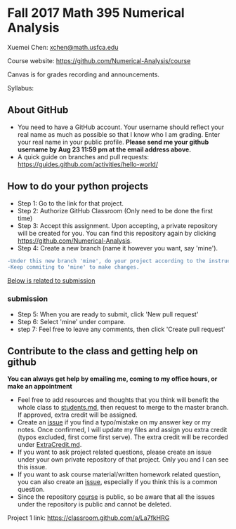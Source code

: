 # Fall 2017 Math 395 Numerical Analysis 

Xuemei Chen: xchen@math.usfca.edu

Course website: https://github.com/Numerical-Analysis/course

Canvas is for grades recording and announcements.

Syllabus: 

## About GitHub
- You need to have a GitHub account. Your username should reflect your real name as much as possible so that I know who I am grading. Enter your real name in your public profile. **Please send me your github username by Aug 23 11:59 pm at the email address above.** 
- A quick guide on branches and pull requests: https://guides.github.com/activities/hello-world/

## How to do your python projects
- Step 1: Go to the link for that project.
- Step 2: Authorize GitHub Classroom (Only need to be done the first time)
- Step 3: Accept this assignment. Upon accepting, a private repository will be created for you. You can find this repository again by clicking https://github.com/Numerical-Analysis. 
- Step 4: Create a new branch (name it however you want, say 'mine'). 
```diff
-Under this new branch 'mine', do your project according to the instructions listed on README.md. 
-Keep commiting to 'mine' to make changes.
```
[Below is related to submission](#subbmission)
### submission
- Step 5: When you are ready to submit, click 'New pull request'
- Step 6: Select 'mine' under compare.
- step 7: Feel free to leave any comments, then click 'Create pull request'


## Contribute to the class and getting help on github 
**You can always get help by emailing me, coming to my office hours, or make an appointment**
- Feel free to add resources and thoughts that you think will benefit the whole class to [students.md](students.md), then request to merge to the master branch. If approved, extra credit will be assigned.
- Create an [issue](https://github.com/Numerical-Analysis/course/issues) if you find a typo/mistake on my answer key or my notes. Once confirmed, I will update my files and assign you extra credit (typos excluded, first come first serve). The extra credit will be recorded under [ExtraCredit.md](ExtraCredit.md). 
- If you want to ask project related questions, please create an issue under your own private repository of that project. Only you and I can see this issue.
- If you want to ask course material/written homework related question, you can also create an [issue](https://github.com/Numerical-Analysis/course/issues), especially if you think this is a common question.
- Since the repository [course](https://github.com/Numerical-Analysis/course) is public, so be aware that all the issues under the repository is public and cannot be deleted.

Project 1 link: https://classroom.github.com/a/La7fkHRG
